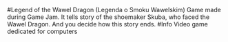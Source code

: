 #Legend of the Wawel Dragon (Legenda o Smoku Wawelskim)
Game made during Game Jam.
It tells story of the shoemaker Skuba, who faced the Wawel Dragon.
And you decide how this story ends.
#Info
Video game dedicated for computers
